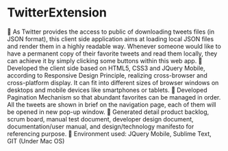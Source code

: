 # TwitterExtension
	As Twitter provides the access to public of downloading tweets files (in JSON format), this client side application aims at loading local JSON files and render them in a highly readable way. Whenever someone would like to have a permanent copy of their favorite tweets and read them locally, they can achieve it by simply clicking some buttons within this web app.
	Developed the client side based on HTML5, CSS3 and JQuery Mobile, according to Responsive Design Principle, realizing cross-browser and cross-platform display. It can fit into different sizes of browser windows on desktops and mobile devices like smartphones or tablets.
	Developed Pagination Mechanism so that abundant favorites can be managed in order. All the tweets are shown in brief on the navigation page, each of them will be opened in new pop-up window. 
	Generated detail product backlog, scrum board, manual test document, developer design document, documentation/user manual, and design/technology manifesto for referencing purpose.
	Environment used: JQuery Mobile, Sublime Text, GIT (Under Mac OS)
